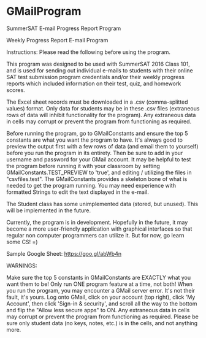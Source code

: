 # GMailProgram
SummerSAT E-mail Progress Report Program

Weekly Progress Report E-mail Program

Instructions: Please read the following before using the program.

This program was designed to be used with SummerSAT 2016 Class 101, and is used for sending out individual e-mails to students with their online SAT test submission program credentials and/or their weekly progress reports which included information on their test, quiz, and homework scores.

The Excel sheet records must be downloaded in a .csv (comma-splitted values) format. Only data for students may be in these .csv files (extraneous rows of data will inhibit functionality for the program). Any extraneous data in cells may corrupt or prevent the program from functioning as required.

Before running the program, go to GMailConstants and ensure the top 5 constants are what you want the program to have. It's always good to preview the output first with a few rows of data (and email them to yourself) before you run the program in its entirety. Then be sure to add in your username and password for your GMail account. It may be helpful to test the program before running it with your classroom by setting GMailConstants.TEST_PREVIEW to 'true', and editing / utilizing the files in "csvfiles.test". The GMailConstants provides a skeleton bone of what is needed to get the program running. You may need experience with formatted Strings to edit the text displayed in the e-mail.

The Student class has some unimplemented data (stored, but unused). This will be implemented in the future.

Currently, the program is in development. Hopefully in the future, it may become a more user-friendly application with graphical interfaces so that regular non computer programmers can utilize it. But for now, go learn some CS! =)

Sample Google Sheet: https://goo.gl/abWb4n

WARNINGS:

Make sure the top 5 constants in GMailConstants are EXACTLY what you want them to be! Only run ONE program feature at a time, not both!
When you run the program, you may encounter a GMail server error. It's not their fault, it's yours. Log onto GMail, click on your account (top right), click 'My Account', then click 'Sign-in & security', and scroll all the way to the bottom and flip the "Allow less secure apps" to ON.
Any extraneous data in cells may corrupt or prevent the program from functioning as required. Please be sure only student data (no keys, notes, etc.) is in the cells, and not anything more.
